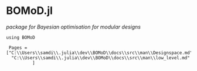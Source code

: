 
# BOMoD.jl
*package for Bayesian optimisation for modular designs*



```
using BOMoD
```

```@index
 Pages = ["C:\\Users\\samdi\\.julia\\dev\\BOMoD\\docs\\src\\man\\Designspace.md",
  "C:\\Users\\samdi\\.julia\\dev\\BOMoD\\docs\\src\\man\\low_level.md"
          ]
 ```
